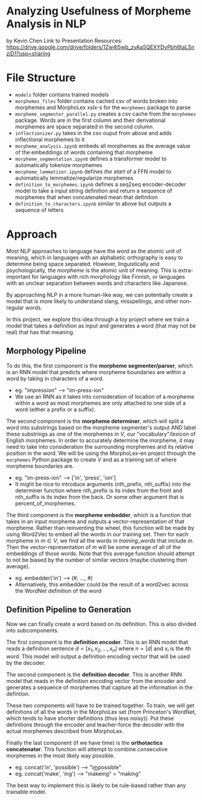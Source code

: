 # Analyzing Usefulness of Morpheme Analysis in NLP

by Kevin Chen
Link to Presentation Resources: https://drive.google.com/drive/folders/1Zw4l5wb_zyAa5QEXYDvPbh6taLSnziD1?usp=sharing

# File Structure
* `models` folder contains trained models
* `morphemes_files` folder contains cached csv of words broken into morphemes and MorphoLex xslx-s for the `morphemes` package to parse
* `morpheme_segmenter_parallel.py` creates a csv cache from the `morphemes` package. Words are in the first column and their derivational morphemes are space separated in the second column.
* `inflectionizer.py` takes in the csv ouput from above and adds inflectional morphemes to it 
* `morpheme_analysis.ipynb` embeds all morphemes as the average value of the embeddings of words containing that morpheme
* `morpheme_segmentation.ipynb` defines a transformer model to automatically tokenize morphemes
* `morpheme_lemmatizer.ipynb` defines *the start* of a FFN model to automatically lemmatize/regularize morphemes
* `definition_to_morphemes.ipynb` defines a seq2seq encoder-decoder model to take a input string definition and return a sequence of morphemes that when concatenated mean that definition
* `definition_to_characters.ipynb` similar to above but outputs a sequence of letters

# Approach

Most NLP approaches to language have the *word* as the atomic unit of meaning, which in languages with an alphabetic orthography is easy to determine being space separated. However, linguistically and psychologically, the *morpheme* is the atomic unit of meaning. This is extra-important for languages with rich morphology like Finnish, or languages with an unclear separation between words and characters like Japanese. 

By approaching NLP in a more human-like way, we can potentially create a model that is more likely to understand slang, misspellings, and other non-regular words. 

In this project, we explore this idea through a toy project where we train a model that takes a definition as input and generates a word (that may not be real) that has that meaning.

## Morphology Pipeline

To do this, the first component is the **morpheme segmenter/parser**, which is an RNN model that predicts where morpheme boundaries are within a word by taking in characters of a word.
* eg. "impression" --> "im-press-ion" 
* We use an RNN as it takes into consideration of location of a morpheme within a word as most morphemes are only attached to one side of a word (either a prefix or a suffix).

The second component is the **morpheme determiner**, which will split a word into substrings based on the morpheme segmenter's output AND label these substrings as one of the morphemes in $V$, our "vocabulary"/lexicon of English morphemes. In order to accurately determine the morpheme, it may need to take into consideration the surrounding morphemes and its relative position in the word. We will be using the MorphoLex-en project through the `morphemes` Python package to create $V$ and as a training set of where morpheme boundaries are.
* eg. "im-press-ion" --> ['in', 'press', 'ion']
* It might be nice to introduce arguments (nth_prefix, nth_suffix) into the determiner function where nth_prefix is its index from the front and nth_suffix is its index from the back. Or some other argument that is percent_of_morphemes.

The third component is the **morpheme embedder**, which is a function that takes in an input morpheme and outputs a vector-representation of that morpheme. Rather than reinventing the wheel, this function will be made by using Word2Vec to embed all the words in our training set. Then for each morpheme in $m \in V$, we find all the words in $training\_ words$ that include $m$. Then the vector-representation of $m$ will be some average of all of the embeddings of those words. Note that this average function should attempt to not be biased by the number of similar vectors (maybe clustering then average).
* eg. embedder('in') --> (#, ..., #)
* Alternatively, this embedder could be the result of a word2vec across the WordNet definition of the word

## Definition Pipeline to Generation

Now we can finally create a word based on its definition. This is also divided into subcomponents. 

The first component is the **definition encoder**. This is an RNN model that reads a definition sentence $d = [x_1, x_2, ..., x_n]$ where $n=|d|$ and $x_i$ is the $i$th word. This model will output a definition encoding vector that will be used by the decoder.

The second component is the **definition decoder**. This is another RNN model that reads in the definition encoding vector from the encoder and generates a sequence of morphemes that capture all the information in the defintion. 

These two components will have to be trained together. To train, we will get definitions of all the words in the MorphoLex set (from Princeton's WordNet, which tends to have shorter definitions (thus less noisy)). Put these definitions through the encoder and teacher-force the decoder with the actual morphemes described from MorphoLex.

Finally the last component (if we have time) is the **orthotactics concatenator**. This function will attempt to combine consecutive morphemes in the most likely way possible.
* eg. concat('in', 'possible') --> "i<u>m</u>possible"
* eg. concat('make', 'ing') --> "mak~~e~~ing" = "making"

The best way to implement this is likely to be rule-based rather than any trainable model.
